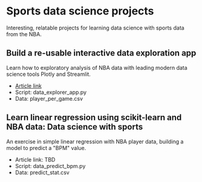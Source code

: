 # Sports data science projects
Interesting, relatable projects for learning data science with sports data from the NBA.  
## Build a re-usable interactive data exploration app
Learn how to exploratory analysis of NBA data with leading modern data science tools Plotly and Streamlit.

- [Article link](https://towardsdatascience.com/explore-any-data-with-a-custom-interactive-web-app-data-science-with-sports-410644ac742?source=friends_link&sk=61c9256471afea1cc453e653dda46e97)
- Script: data_explorer_app.py
- Data: player_per_game.csv

## Learn linear regression using scikit-learn and NBA data: Data science with sports
An exercise in simple linear regression with NBA player data, building a model to predict a "BPM" value.

- Article link: TBD
- Script: data_predict_bpm.py
- Data: predict_stat.csv
